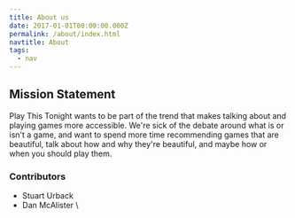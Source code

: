 ```yaml
---
title: About us
date: 2017-01-01T00:00:00.000Z
permalink: /about/index.html
navtitle: About
tags:
  - nav
---
```


## Mission Statement

Play This Tonight wants to be part of the trend that makes talking about and playing games more accessible. We're sick of the debate around what is or isn't a game, and want to spend more time recommending games that are beautiful, talk about how and why they're beautiful, and maybe how or when you should play them.

### Contributors

- Stuart Urback
- Dan McAlister
\
